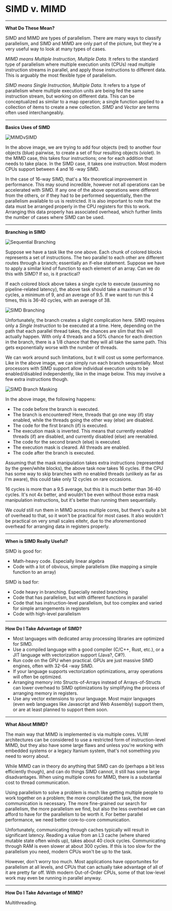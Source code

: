 # SIMD v. MIMD

---

**What Do These Mean?**

SIMD and MIMD are types of parallelism. There are many ways to classify parallelism, and SIMD and MIMD are only part of the picture, but they're a very useful way to look at many types of cases.

*MIMD means Multiple Instruction, Multiple Data.* It refers to the standard type of parallelism where multiple execution units (CPUs) read multiple instruction streams in parallel, and apply those instructions to different data. This is arguably the most flexible type of parallelism.

*SIMD means Single Instruction, Multiple Data.* It refers to a type of parallelism where multiple execution units are being fed the same instruction stream, but working on different data. This can be conceptualized as similar to a map operation; a single function applied to a collection of items to create a new collection. *SIMD* and *Vector* are terms often used interchangeably.

---

**Basics Uses of SIMD**

![MIMDvSIMD](../../images/mimd-v-simd.jpg)

In the above image, we are trying to add four objects (red) to another four objects (blue) pairwise, to create a set of four resulting objects (violet). In the MIMD case, this takes four instructions; one for each addition that needs to take place. In the SIMD case, it takes one instruction. Most modern CPUs support between 4 and 16 -way SIMD.

In the case of 16-way SIMD, that's a 16x theoretical improvement in performance. This may sound incredible, however not all operations can be accelerated with SIMD. If any one of the above operations were different from the others, or if they had to be performed sequentially, then the parallelism available to us is restricted. It is also important to note that the data must be arranged properly in the CPU registers for this to work. Arranging this data properly has associated overhead, which further limits the number of cases where SIMD can be used.

---

**Branching in SIMD**

![Sequential Branching](../../images/sisd-branch.jpg)

Suppose we have a task like the one above. Each chunk of colored blocks represents a set of instructions. The two parallel to each other are different routes through a branch; essentially an if-else statement. Suppose we have to apply a similar kind of function to each element of an array. Can we do this with SIMD? If so, is it practical?

If each colored block above takes a single cycle to execute (assuming no pipeline-related latency), the above task should take a maximum of 10 cycles, a minimum of 9, and an average of 9.5. If we want to run this 4 times, this is 36-40 cycles, with an average of 38.

![SIMD Branching](../../images/simd-branch.jpg)

Unfortunately, the branch creates a slight complication here. SIMD requires only a *Single Instruction* to be executed at a time. Here, depending on the path that each parallel thread takes, the chances are slim that this will actually happen. With only 4 threads and a 50% chance for each direction in the branch, there is a 1/8 chance that they will all take the same path. This gets exponentially worse with the number of threads.

We can work around such limitations, but it will cost us some performance. Like in the above image, we can simply run each branch sequentially. Most processors with SIMD support allow individual execution units to be enabled/disabled independently, like in the image below. This may involve a few extra instructions though.

![SIMD Branch Masking](../../images/simd-branch-mask.jpg)

In the above image, the following happens:
* The code before the branch is executed.
* The branch is encountered! Here, threads that go one way (if) stay enabled, while the threads going the other way (else) are disabled.
* The code for the first branch (if) is executed.
* The execution mask is inverted. This means that currently enabled threads (if) are disabled, and currently disabled (else) are reenabled.
* The code for the second branch (else) is executed.
* The execution mask is cleared. All threads are enabled.
* The code after the branch is executed.

Assuming that the mask manipulation takes extra instructions (represented by the green/white blocks), the above task now takes 16 cycles. If the CPU has some way to skip branches with no enabled threads (unlikely as far as I'm aware), this could take only 12 cycles on rare occasions.

16 cycles is more than a 9.5 average, but this it is much better than 36-40 cycles. It's not 4x better, and wouldn't be even without those extra mask manipulation instructions, but it's better than running them sequentially.

We *could* still run them in MIMD across multiple cores, but there's quite a bit of overhead to that, so it won't be practical for most cases. It also wouldn't be practical on very small scales eitehr, due to the aforementioned overhead for arranging data in registers properly.

---

**When is SIMD Really Useful?**

SIMD is good for:
* Math-heavy code. Especially linear algebra
* Code with a lot of obvious, simple parallelism (like mapping a simple function to an array)

SIMD is bad for:
* Code heavy in branching. Especially nested branching
* Code that has parallelism, but with different functions in parallel
* Code that has instruction-level parallelism, but too complex and varied for simple arrangements in registers
* Code with high-level parallelism

---

**How Do I Take Advantage of SIMD?**

* Most languages with dedicated array processing libraries are optimized for SIMD.
* Use a compiled language with a good compiler (C/C++, Rust, etc.), or a JIT language with vectorization support (Java?, C#?).
* Run code on the GPU when practical. GPUs are just massive SIMD engines, often with 32-64 -way SIMD.
* If your language supports vectorization optimizations, array operations will often be optimized.
* Arranging memory into Structs-of-Arrays instead of Arrays-of-Structs can lower overhead to SIMD optimizations by simplifying the process of arranging memory in registers.
* Use any vector extensions to your language. Most major languages (even web languages like Javascript and Web Assembly) support them, or are at least planned to support them soon.

---

**What About MIMD?**

The main way that MIMD is implemented is via multiple cores. VLIW architectures can be considered to use a restricted form of instruction-level MIMD, but they also have some large flaws and unless you're working with embedded systems or a legacy Itanium system, that's not something you need to worry about.

While MIMD can in theory do anything that SIMD can do (perhaps a bit less efficiently though), and can do things SIMD cannot, it still has some large disadvantages. When using multiple cores for MIMD, there is a substantial cost to thread communication.

Using parallelism to solve a problem is much like getting multiple people to work together on a problem; the more complicated the task, the more communication is necessary. The more fine-grained our search for parallelism, the more parallelism we find, but also the less overhead we can afford to have for the parallelism to be worth it. For better parallel performance, we need better core-to-core communication.

Unfortunately, communicating through caches typically will result in significant latency. Reading a value from an L3 cache (where shared mutable state often winds up), takes about 40 clock cycles. Communicating through RAM is even slower at about 300 cycles. If this is too slow for the parallelism you need, modern CPUs won't be up to the task.

However, don't worry too much. Most applications have opportunites for parallelism at all levels, and CPUs that can actually take advantage of all of it are pretty far off. With modern Out-of-Order CPUs, some of that low-level work may even be running in parallel anyway.

---

**How Do I Take Advantage of MIMD?**

Multithreading.
